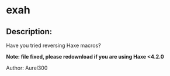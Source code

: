 
# exah
## Description:
Have you tried reversing Haxe macros?

**Note: file fixed, please redownload if you are using Haxe <4.2.0**

Author: Aurel300

